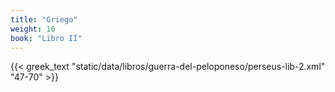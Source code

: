 ```yaml
---
title: "Griego"
weight: 10
book: "Libro II"
---
```


{{< greek_text "static/data/libros/guerra-del-peloponeso/perseus-lib-2.xml" "47-70" >}}

